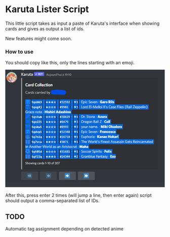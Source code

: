 # Karuta Lister Script

This little script takes as input a paste of Karuta's interface when showing cards and gives as output a list of ids.

New features might come soon.

### How to use
You should copy like this, only the lines starting with an emoji.

![This](screenshots/what_to_copy.png)

After this, press enter 2 times (will jump a line, then enter again) script should output a comma-separated list of IDs.

## TODO 
Automatic tag assignment depending on detected anime
